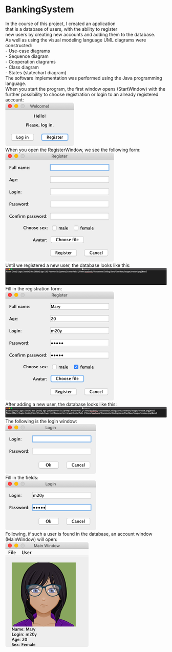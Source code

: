 # BankingSystem
<div>
    In the course of this project, I created an application<br>
    that is a database of users, with the ability to register<br>
    new users by creating new accounts and adding them to the database.<br>
    As well as using the visual modeling language UML diagrams were constructed:<br>
- Use-case diagrams<br>
- Sequence diagram<br>
- Cooperation diagrams<br>
- Class diagram<br>
- States (statechart diagram)<br>
The software implementation was performed using the Java programming language.<br>
</div>
<div>
    When you start the program, the first window opens (StartWindow) with the<br>
    further possibility to choose registration or login to an already registered account:<br>
    <img src="Screenshots/start_win.png"><br>
    When you open the RegisterWindow, we see the following form:<br>
    <img src="Screenshots/register_win_1.png"><br>
    Until we registered a new user, the database looks like this:<br>
    <img src="Screenshots/base_before.png"><br>
    Fill in the registration form:<br>
    <img src="Screenshots/register_win_2.png"><br>
    After adding a new user, the database looks like this:<br>
    <img src="Screenshots/base_after.png"><br>
    The following is the login window:<br>
    <img src="Screenshots/login_win_1.png"><br>
    Fill in the fields:<br>
    <img src="Screenshots/login_win_2.png"><br>
    Following, if such a user is found in the database, an account window (MainWindow) will open:<br>
    <img src="Screenshots/main_win.png"><br>
</div>